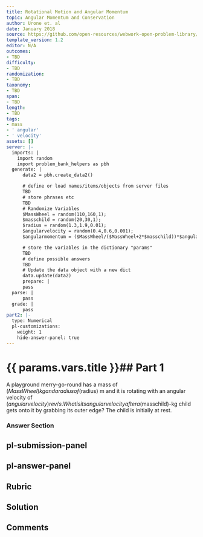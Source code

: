 ```yaml
---
title: Rotational Motion and Angular Momentum
topic: Angular Momentum and Conservation
author: Urone et. al
date: January 2018
source: https://github.com/open-resources/webwork-open-problem-library/tree/master/Contrib/BrockPhysics/College_Physics_Urone/10.Rotational_Motion_and_Angular_Momentum/10-05.Angular_Momentum_and_Conservation/NU_U17_10_05_004.pg
template_version: 1.2
editor: N/A
outcomes:
- TBD
difficulty:
- TBD
randomization:
- TBD
taxonomy:
- TBD
span:
- TBD
length:
- TBD
tags:
- mass
- ' angular'
- ' velocity'
assets: []
server: |-
  imports: |
    import random
    import problem_bank_helpers as pbh
  generate: |
      data2 = pbh.create_data2()

      # define or load names/items/objects from server files
      TBD
      # store phrases etc
      TBD
      # Randomize Variables
      $MassWheel = random(110,160,1);
      $masschild = random(20,30,1);
      $radius = random(1.3,1.9,0.01);
      $angularvelocity = random(0.4,0.6,0.001);
      $angularmomentum = ($MassWheel/($MassWheel+2*$masschild))*$angularvelocity*2*pi;

      # store the variables in the dictionary "params"
      TBD
      # define possible answers
      TBD
      # Update the data object with a new dict
      data.update(data2)
      prepare: |
      pass
  parse: |
      pass
  grade: |
      pass
part2: |-
  type: Numerical
  pl-customizations:
    weight: 1
    hide-answer-panel: true
---
```


# {{ params.vars.title }}## Part 1 
A playground merry-go-round has a mass of ($MassWheel) kg and a radius of ($radius) m and it is rotating with an angular velocity of ($angularvelocity) rev/s. What is its angular velocity after a ($masschild)-kg child gets onto it by grabbing its outer edge? The child is initially at rest. 


### Answer Section 


## pl-submission-panel 


## pl-answer-panel 


## Rubric 


## Solution 


## Comments 


